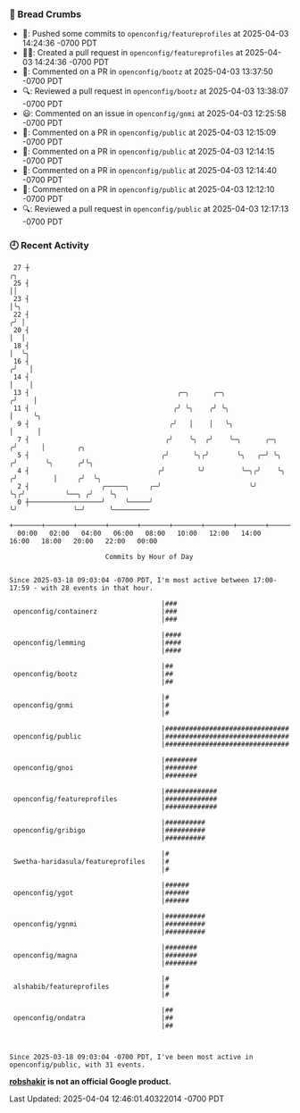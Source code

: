 ### 🍞 Bread Crumbs

 * 🚢: Pushed some commits to `openconfig/featureprofiles` at 2025-04-03 14:24:36 -0700 PDT
 * ✍🏼: Created a pull request in `openconfig/featureprofiles` at 2025-04-03 14:24:36 -0700 PDT
 * 💬: Commented on a PR in  `openconfig/bootz` at 2025-04-03 13:37:50 -0700 PDT
 * 🔍: Reviewed a pull request in  `openconfig/bootz` at 2025-04-03 13:38:07 -0700 PDT
 * 😃: Commented on an issue in `openconfig/gnmi` at 2025-04-03 12:25:58 -0700 PDT
 * 💬: Commented on a PR in  `openconfig/public` at 2025-04-03 12:15:09 -0700 PDT
 * 💬: Commented on a PR in  `openconfig/public` at 2025-04-03 12:14:15 -0700 PDT
 * 💬: Commented on a PR in  `openconfig/public` at 2025-04-03 12:14:40 -0700 PDT
 * 💬: Commented on a PR in  `openconfig/public` at 2025-04-03 12:12:10 -0700 PDT
 * 🔍: Reviewed a pull request in  `openconfig/public` at 2025-04-03 12:17:13 -0700 PDT

### 🕘 Recent Activity
```
 27 ┼                                                                        ╭╮
 25 ┤                                                                        ││
 23 ┤                                                                        │╰╮
 22 ┤                                                                       ╭╯ │
 20 ┤                                                                       │  │
 18 ┤                                                                       │  ╰╮
 16 ┤                                                                      ╭╯   │
 14 ┤                                                                      │    │
 13 ┤                                     ╭─╮      ╭─╮                    ╭╯    │
 11 ┤                                    ╭╯ ╰╮    ╭╯ ╰╮                   │     ╰╮
  9 ┤                                   ╭╯   │    │   ╰╮                  │      │
  7 ┤                                  ╭╯    ╰╮  ╭╯    ╰─╮      ╭─╮      ╭╯      │        ╭╮
  5 ┤                                 ╭╯      ╰╮╭╯       ╰╮   ╭─╯ ╰╮    ╭╯       ╰╮      ╭╯╰╮
  4 ┤                                ╭╯        ╰╯         ╰─╮╭╯    ╰╮  ╭╯         │     ╭╯  ╰╮
  2 ┤                  ╭─────╮     ╭─╯                      ╰╯      ╰╮╭╯          ╰──╮ ╭╯    ╰╮
  0 ┼──────────────────╯     ╰─────╯                                 ╰╯              ╰─╯      ╰─────────
    +───────+───────+───────+───────+───────+───────+───────+───────+───────+───────+───────+───────+────
  00:00   02:00   04:00   06:00   08:00   10:00   12:00   14:00   16:00   18:00   20:00   22:00   00:00   

						Commits by Hour of Day


Since 2025-03-18 09:03:04 -0700 PDT, I'm most active between 17:00-17:59 - with 28 events in that hour.

```



```
                                      |###
 openconfig/containerz                |###
                                      |###

                                      |####
 openconfig/lemming                   |####
                                      |####

                                      |##
 openconfig/bootz                     |##
                                      |##

                                      |#
 openconfig/gnmi                      |#
                                      |#

                                      |###############################
 openconfig/public                    |###############################
                                      |###############################

                                      |########
 openconfig/gnoi                      |########
                                      |########

                                      |#############
 openconfig/featureprofiles           |#############
                                      |#############

                                      |##########
 openconfig/gribigo                   |##########
                                      |##########

                                      |#
 Swetha-haridasula/featureprofiles    |#
                                      |#

                                      |######
 openconfig/ygot                      |######
                                      |######

                                      |##########
 openconfig/ygnmi                     |##########
                                      |##########

                                      |########
 openconfig/magna                     |########
                                      |########

                                      |#
 alshabib/featureprofiles             |#
                                      |#

                                      |##
 openconfig/ondatra                   |##
                                      |##



Since 2025-03-18 09:03:04 -0700 PDT, I've been most active in openconfig/public, with 31 events.

```
**[robshakir](mailto:robjs@google.com) is not an official Google product.**  


Last Updated: 2025-04-04 12:46:01.40322014 -0700 PDT
